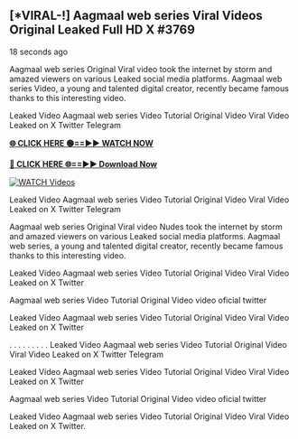 ## [*VIRAL-!] Aagmaal web series Viral Videos Original Leaked Full HD X #3769

18 seconds ago

Aagmaal web series Original Viral video took the internet by storm and amazed viewers on various Leaked social media platforms. Aagmaal web series Video, a young and talented digital creator, recently became famous thanks to this interesting video.

Leaked Video Aagmaal web series Video Tutorial Original Video Viral Video Leaked on X Twitter Telegram

**[🌐 CLICK HERE 🟢==►► WATCH NOW](https://russelviper69.blogspot.com/p/valo-video.html)**

**[🔴 CLICK HERE 🌐==►► Download Now](https://russelviper69.blogspot.com/p/valo-video.html)**

[![WATCH Videos](https://i.imgur.com/dJHk4Zq.gif)](https://russelviper69.blogspot.com/p/valo-video.html)

Leaked Video Aagmaal web series Video Tutorial Original Video Viral Video Leaked on X Twitter Telegram

Aagmaal web series Original Viral video Nudes took the internet by storm and amazed viewers on various Leaked social media platforms. Aagmaal web series, a young and talented digital creator, recently became famous thanks to this interesting video.

Leaked Video Aagmaal web series Video Tutorial Original Video Viral Video Leaked on X Twitter

Aagmaal web series Video Tutorial Original Video video oficial twitter

Leaked Video Aagmaal web series Video Tutorial Original Video Viral Video Leaked on X Twitter

. . . . . . . . . Leaked Video Aagmaal web series Video Tutorial Original Video Viral Video Leaked on X Twitter Telegram

Leaked Video Aagmaal web series Video Tutorial Original Video Viral Video Leaked on X Twitter

Aagmaal web series Video Tutorial Original Video video oficial twitter

Leaked Video Aagmaal web series Video Tutorial Original Video Viral Video Leaked on X Twitter.
